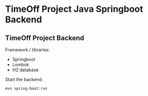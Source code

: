 # TimeOff Project Java Springboot Backend

## TimeOff Project Backend

Framework / libraries:
* Springboot
* Lombok
* H2 database

Start the backend:
```
mvn spring-boot:run
```
